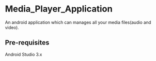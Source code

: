 # Media_Player_Application
An android application which can manages all your media files(audio and video).

## Pre-requisites
Android Studio 3.x
